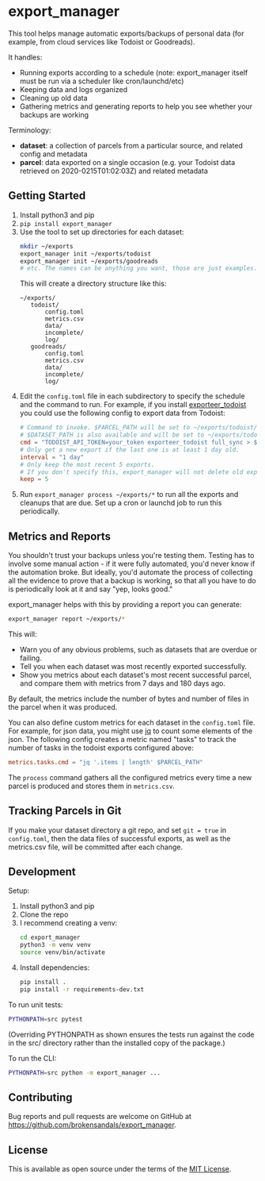 # export\_manager

This tool helps manage automatic exports/backups of personal data (for example, from cloud services like Todoist or Goodreads).

It handles:

- Running exports according to a schedule (note: export\_manager itself must be run via a scheduler like cron/launchd/etc)
- Keeping data and logs organized
- Cleaning up old data
- Gathering metrics and generating reports to help you see whether your backups are working

Terminology:

- **dataset**: a collection of parcels from a particular source, and related config and metadata
- **parcel**: data exported on a single occasion (e.g. your Todoist data retrieved on 2020-0215T01:02:03Z) and related metadata

## Getting Started

1. Install python3 and pip
2. `pip install export_manager`
3. Use the tool to set up directories for each dataset:
    ```bash
   mkdir ~/exports
   export_manager init ~/exports/todoist
   export_manager init ~/exports/goodreads
   # etc. The names can be anything you want, those are just examples.
    ```
    This will create a directory structure like this:
    ```
   ~/exports/
       todoist/
           config.toml
           metrics.csv
           data/
           incomplete/
           log/
       goodreads/
           config.toml
           metrics.csv
           data/
           incomplete/
           log/
   ```
4. Edit the `config.toml` file in each subdirectory to specify the schedule and the command to run.
   For example, if you install [exporteer\_todoist][exporteer_todoist] you could use the following config to export data from Todoist:
    ```toml
    # Command to invoke. $PARCEL_PATH will be set to ~/exports/todoist/data/DATETIME
    # $DATASET_PATH is also available and will be set to ~/exports/todoist
    cmd = "TODOIST_API_TOKEN=your_token exporteer_todoist full_sync > $PARCEL_PATH.json"
    # Only get a new export if the last one is at least 1 day old.
    interval = "1 day"
    # Only keep the most recent 5 exports.
    # If you don't specify this, export_manager will not delete old exports.
    keep = 5
    ```
5. Run `export_manager process ~/exports/*` to run all the exports and cleanups that are due.
   Set up a cron or launchd job to run this periodically.

## Metrics and Reports

You shouldn't trust your backups unless you're testing them.
Testing has to involve some manual action - if it were fully automated, you'd never know if the automation broke.
But ideally, you'd automate the process of collecting all the evidence to prove that a backup is working, so that all you have to do is periodically look at it and say "yep, looks good."

export\_manager helps with this by providing a report you can generate:

```bash
export_manager report ~/exports/*
```

This will:

- Warn you of any obvious problems, such as datasets that are overdue or failing.
- Tell you when each dataset was most recently exported successfully.
- Show you metrics about each dataset's most recent successful parcel, and compare them with metrics from 7 days and 180 days ago.

By default, the metrics include the number of bytes and number of files in the parcel when it was produced.

You can also define custom metrics for each dataset in the `config.toml` file.
For example, for json data, you might use [jq](https://stedolan.github.io/jq/) to count some elements of the json.
The following config creates a metric named "tasks" to track the number of tasks in the todoist exports configured above:

```toml
metrics.tasks.cmd = "jq '.items | length' $PARCEL_PATH"
```

The `process` command gathers all the configured metrics every time a new parcel is produced and stores them in `metrics.csv`.

## Tracking Parcels in Git

If you make your dataset directory a git repo, and set `git = true` in `config.toml`, then the data files of successful exports, as well as the metrics.csv file, will be committed after each change.

## Development

Setup:

1. Install python3 and pip
2. Clone the repo
3. I recommend creating a venv:
    ```bash
    cd export_manager
    python3 -m venv venv
    source venv/bin/activate
    ```
4. Install dependencies:
    ```bash
   pip install .
   pip install -r requirements-dev.txt
    ```

To run unit tests:

```bash
PYTHONPATH=src pytest
```

(Overriding PYTHONPATH as shown ensures the tests run against the code in the src/ directory rather than the installed copy of the package.)

To run the CLI:

```bash
PYTHONPATH=src python -m export_manager ...
```

## Contributing

Bug reports and pull requests are welcome on GitHub at https://github.com/brokensandals/export_manager.

## License

This is available as open source under the terms of the [MIT License](https://opensource.org/licenses/MIT).

[exporteer_todoist]: https://github.com/brokensandals/exporteer_todoist
